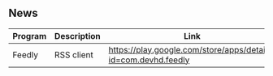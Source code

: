 ## News 

| Program | Description | Link | Plugins | Comment |
| --- | --- | --- | --- | --- |
| Feedly | RSS client | https://play.google.com/store/apps/details?id=com.devhd.feedly |
